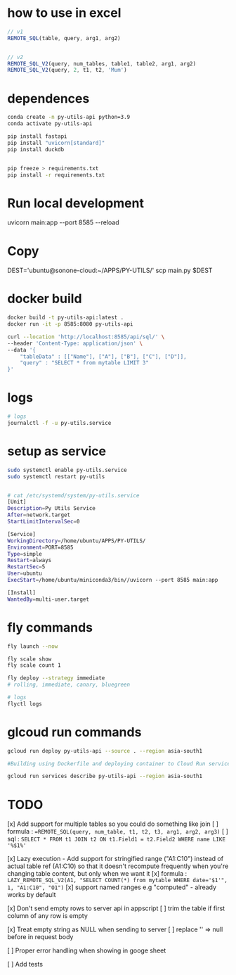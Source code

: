 # how to use in excel
```js
// v1
REMOTE_SQL(table, query, arg1, arg2)


// v2
REMOTE_SQL_V2(query, num_tables, table1, table2, arg1, arg2)
REMOTE_SQL_V2(query, 2, t1, t2, 'Mum')
```

# dependences
```bash
conda create -n py-utils-api python=3.9
conda activate py-utils-api

pip install fastapi
pip install "uvicorn[standard]"
pip install duckdb


pip freeze > requirements.txt
pip install -r requirements.txt
```

# Run local development
uvicorn main:app --port 8585 --reload

# Copy
DEST='ubuntu@sonone-cloud:~/APPS/PY-UTILS/'
scp main.py $DEST

# docker build
```bash
docker build -t py-utils-api:latest .
docker run -it -p 8585:8080 py-utils-api

curl --location 'http://localhost:8585/api/sql/' \
--header 'Content-Type: application/json' \
--data '{
    "tableData" : [["Name"], ["A"], ["B"], ["C"], ["D"]],
    "query" : "SELECT * from mytable LIMIT 3"
}'
```

# logs
```bash
# logs
journalctl -f -u py-utils.service
```

# setup as service

```bash
sudo systemctl enable py-utils.service
sudo systemctl restart py-utils


# cat /etc/systemd/system/py-utils.service
[Unit]
Description=Py Utils Service
After=network.target
StartLimitIntervalSec=0

[Service]
WorkingDirectory=/home/ubuntu/APPS/PY-UTILS/
Environment=PORT=8585
Type=simple
Restart=always
RestartSec=5
User=ubuntu
ExecStart=/home/ubuntu/miniconda3/bin//uvicorn --port 8585 main:app

[Install]
WantedBy=multi-user.target

```

# fly commands
```bash
fly launch --now

fly scale show
fly scale count 1

fly deploy --strategy immediate
# rolling, immediate, canary, bluegreen

# logs
flyctl logs
```

# glcoud run commands
```bash
gcloud run deploy py-utils-api --source . --region asia-south1

#Building using Dockerfile and deploying container to Cloud Run service [py-utils-api] in project [ytapi-371521] region [asia-south1]

gcloud run services describe py-utils-api --region asia-south1

```

# TODO
[x] Add support for multiple tables so you could do something like join
  [ ] formula : `=REMOTE_SQL(query, num_table, t1, t2, t3, arg1, arg2, arg3)`
  [ ] sql : `SELECT * FROM t1 JOIN t2 ON t1.Field1 = t2.Field2 WHERE name LIKE '%$1%'`

[x] Lazy execution - Add support for stringified range ("A1:C10") instead of actual table ref (A1:C10) so that it doesn't recompute frequently when you're changing table content, but only when we want it
  [x] formula : `LAZY_REMOTE_SQL_V2(A1, "SELECT COUNT(*) from mytable WHERE date='$1'", 1, "A1:C10", "O1")`
  [x] support named ranges e.g "computed" - already works by default

[x] Don't send empty rows to server api in appscript
  [ ] trim the table if first column of any row is empty

[x] Treat empty string as NULL when sending to server
  [ ] replace '' => null before in request body

[ ] Proper error handling when showing in googe sheet

[ ] Add tests
